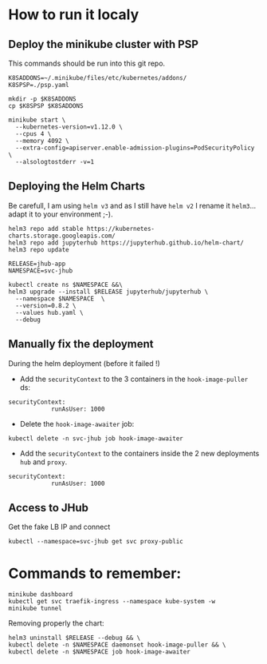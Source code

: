 # How to run it localy
## Deploy the minikube cluster with PSP

This commands should be run into this git repo.

```
K8SADDONS=~/.minikube/files/etc/kubernetes/addons/
K8SPSP=./psp.yaml

mkdir -p $K8SADDONS
cp $K8SPSP $K8SADDONS

minikube start \
  --kubernetes-version=v1.12.0 \
  --cpus 4 \
  --memory 4092 \
  --extra-config=apiserver.enable-admission-plugins=PodSecurityPolicy \
  --alsologtostderr -v=1
```
## Deploying the Helm Charts
Be carefull, I am using `helm v3` and as I still have `helm v2` I rename it `helm3`... adapt it to your environment ;-).

```
helm3 repo add stable https://kubernetes-charts.storage.googleapis.com/
helm3 repo add jupyterhub https://jupyterhub.github.io/helm-chart/
helm3 repo update

RELEASE=jhub-app
NAMESPACE=svc-jhub

kubectl create ns $NAMESPACE &&\
helm3 upgrade --install $RELEASE jupyterhub/jupyterhub \
  --namespace $NAMESPACE  \
  --version=0.8.2 \
  --values hub.yaml \
  --debug
```

## Manually fix the deployment
During the helm deployment (before it failed !)

- Add the `securityContext` to the 3 containers in the `hook-image-puller` ds:
```
securityContext:
            runAsUser: 1000
```

- Delete the `hook-image-awaiter` job:
```
kubectl delete -n svc-jhub job hook-image-awaiter
```

- Add the `securityContext` to the containers inside the 2 new deployments `hub` and `proxy`.
```
securityContext:
            runAsUser: 1000
```

## Access to JHub

Get the fake LB IP and connect
```
kubectl --namespace=svc-jhub get svc proxy-public
```

# Commands to remember:

```
minikube dashboard
kubectl get svc traefik-ingress --namespace kube-system -w
minikube tunnel
```

Removing properly the chart:
```
helm3 uninstall $RELEASE --debug && \
kubectl delete -n $NAMESPACE daemonset hook-image-puller && \
kubectl delete -n $NAMESPACE job hook-image-awaiter
```
